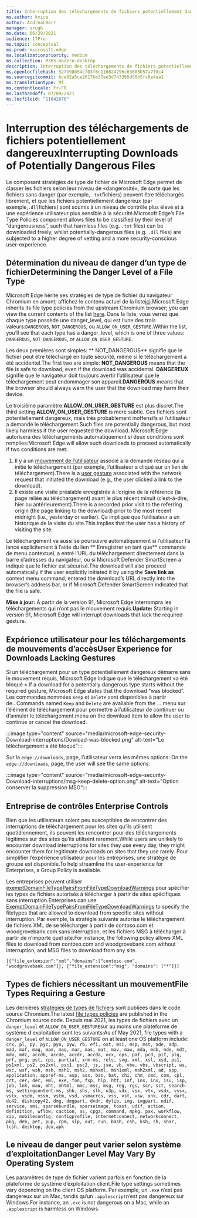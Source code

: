 ```yaml
---
title: Interruption des téléchargements de fichiers potentiellement dangereux
ms.author: kvice
author: AndreaLBarr
manager: srugh
ms.date: 06/29/2021
audience: ITPro
ms.topic: conceptual
ms.prod: microsoft-edge
ms.localizationpriority: medium
ms.collection: M365-modern-desktop
description: Interruption des téléchargements de fichiers potentiellement dangereux
ms.openlocfilehash: 527b98b54cf03f6c116624296c63803b57a7f0c4
ms.sourcegitcommit: bce02a5ce2617bb37ee5d743365d50b5fc8e4aa1
ms.translationtype: MT
ms.contentlocale: fr-FR
ms.lasthandoff: 07/09/2021
ms.locfileid: "11642670"
---
```

# <a name="interrupting-downloads-of-potentially-dangerous-files"></a><span data-ttu-id="68f6c-103">Interruption des téléchargements de fichiers potentiellement dangereux</span><span class="sxs-lookup"><span data-stu-id="68f6c-103">Interrupting Downloads of Potentially Dangerous Files</span></span>

<span data-ttu-id="68f6c-104">Le composant stratégies de type de fichier de Microsoft Edge permet de classer les fichiers selon leur niveau de «dangerosité», de sorte que les fichiers sans danger (par exemple, `.txt`fichiers) peuvent être téléchargés librement, et que les fichiers potentiellement dangereux (par exemple,`.dll`fichiers) sont soumis à un niveau de contrôle plus élevé et à une expérience utilisateur plus sensible à la sécurité.</span><span class="sxs-lookup"><span data-stu-id="68f6c-104">Microsoft Edge’s File Type Policies component allows files to be classified by their level of “dangerousness”, such that harmless files (e.g. `.txt` files) can be downloaded freely, whilst potentially-dangerous files (e.g. `.dll` files) are subjected to a higher degree of vetting and a more security-conscious user-experience.</span></span>

## <a name="determining-the-danger-level-of-a-file-type"></a><span data-ttu-id="68f6c-105">Détermination du niveau de danger d’un type de fichier</span><span class="sxs-lookup"><span data-stu-id="68f6c-105">Determining the Danger Level of a File Type</span></span>

<span data-ttu-id="68f6c-106">Microsoft Edge hérite ses stratégies de type de fichier du navigateur Chromium en amont; affichez le contenu actuel de la liste[ici](https://source.chromium.org/chromium/chromium/src/+/main:components/safe_browsing/core/resources/download_file_types.asciipb).</span><span class="sxs-lookup"><span data-stu-id="68f6c-106">Microsoft Edge inherits its file type policies from the upstream Chromium browser; you can view the current contents of the list [here](https://source.chromium.org/chromium/chromium/src/+/main:components/safe_browsing/core/resources/download_file_types.asciipb).</span></span> <span data-ttu-id="68f6c-107">Dans la liste, vous verrez que chaque type possède une danger_level, qui est l’une des trois valeurs:`DANGEROUS`, `NOT_DANGEROUS`, ou `ALLOW_ON_USER_GESTURE`.</span><span class="sxs-lookup"><span data-stu-id="68f6c-107">Within the list, you’ll see that each type has a danger_level, which is one of three values: `DANGEROUS`, `NOT_DANGEROUS`, or `ALLOW_ON_USER_GESTURE`.</span></span>

<span data-ttu-id="68f6c-108">Les deux premières sont simples: \*\* NOT_DANGEROUS\*\* signifie que le fichier peut être téléchargé en toute sécurité, même si le téléchargement a été accidentel.</span><span class="sxs-lookup"><span data-stu-id="68f6c-108">The first two are simple: **NOT_DANGEROUS** means that the file is safe to download, even if the download was accidental.</span></span> <span data-ttu-id="68f6c-109">**DANGEREUX** signifie que le navigateur doit toujours avertir l’utilisateur que le téléchargement peut endommager son appareil.</span><span class="sxs-lookup"><span data-stu-id="68f6c-109">**DANGEROUS** means that the browser should always warn the user that the download may harm their device.</span></span>

<span data-ttu-id="68f6c-110">Le troisième paramètre **ALLOW_ON_USER_GESTURE** est plus discret.</span><span class="sxs-lookup"><span data-stu-id="68f6c-110">The third setting **ALLOW_ON_USER_GESTURE** is more subtle.</span></span> <span data-ttu-id="68f6c-111">Ces fichiers sont potentiellement dangereux, mais très probablement inoffensifs si l’utilisateur a demandé le téléchargement.</span><span class="sxs-lookup"><span data-stu-id="68f6c-111">Such files are potentially dangerous, but most likely harmless if the user requested the download.</span></span> <span data-ttu-id="68f6c-112">Microsoft Edge autorisera des téléchargements automatiquement si deux conditions sont remplies:</span><span class="sxs-lookup"><span data-stu-id="68f6c-112">Microsoft Edge will allow such downloads to proceed automatically if two conditions are met:</span></span>

1. <span data-ttu-id="68f6c-113">Il y a un [mouvement de l’utilisateur](https://textslashplain.com/2020/05/18/browser-basics-user-gestures/) associé à la demande réseau qui a initié le téléchargement (par exemple, l’utilisateur a cliqué sur un lien de téléchargement).</span><span class="sxs-lookup"><span data-stu-id="68f6c-113">There is a [user gesture](https://textslashplain.com/2020/05/18/browser-basics-user-gestures/) associated with the network request that initiated the download (e.g., the user clicked a link to the download).</span></span>
2. <span data-ttu-id="68f6c-114">Il existe une visite préalable enregistrée à l’origine de la référence (la page reliée au téléchargement) avant le plus récent minuit (c’est-à-dire, hier ou antérieurement).</span><span class="sxs-lookup"><span data-stu-id="68f6c-114">There is a recorded prior visit to the referring origin (the page linking to the download) prior to the most recent midnight (i.e., yesterday or earlier).</span></span> <span data-ttu-id="68f6c-115">Ça implique que l’utilisateur a un historique de la visite du site.</span><span class="sxs-lookup"><span data-stu-id="68f6c-115">This implies that the user has a history of visiting the site.</span></span>

<span data-ttu-id="68f6c-116">Le téléchargement va aussi se poursuivre automatiquement si l’utilisateur l’a lancé explicitement à l’aide du lien \*\* Enregistrer en tant que\*\* commande de menu contextuel, a entré l’URL du téléchargement directement dans la barre d’adresses du navigateur, ou si Microsoft Defender SmartScreen a indiqué que le fichier est sécurisé.</span><span class="sxs-lookup"><span data-stu-id="68f6c-116">The download will also proceed automatically if the user explicitly initiated it by using the **Save link as** context menu command, entered the download’s URL directly into the browser’s address bar, or if Microsoft Defender SmartScreen indicated that the file is safe.</span></span>

<span data-ttu-id="68f6c-117">**Mise à jour:** À partir de la version 91, Microsoft Edge interrompra les téléchargements qui n’ont pas le mouvement requis.</span><span class="sxs-lookup"><span data-stu-id="68f6c-117">**Update:** Starting in version 91, Microsoft Edge will interrupt downloads that lack the required gesture.</span></span>

## <a name="user-experience-for-downloads-lacking-gestures"></a><span data-ttu-id="68f6c-118">Expérience utilisateur pour les téléchargements de mouvements d’accès</span><span class="sxs-lookup"><span data-stu-id="68f6c-118">User Experience for Downloads Lacking Gestures</span></span>

<span data-ttu-id="68f6c-119">Si un téléchargement pour un type potentiellement dangereux démarre sans le mouvement requis, Microsoft Edge indique que le téléchargement «a été bloqué ».</span><span class="sxs-lookup"><span data-stu-id="68f6c-119">If a download for a potentially dangerous type starts without the required gesture, Microsoft Edge states that the download “was blocked”.</span></span> <span data-ttu-id="68f6c-120">Les commandes nommées `Keep` et `Delete` sont disponibles à partir de...</span><span class="sxs-lookup"><span data-stu-id="68f6c-120">Commands named `Keep` and `Delete` are available from the …</span></span> <span data-ttu-id="68f6c-121">menu sur l’élément de téléchargement pour permettre à l’utilisateur de continuer ou d’annuler le téléchargement.</span><span class="sxs-lookup"><span data-stu-id="68f6c-121">menu on the download item to allow the user to continue or cancel the download.</span></span>

:::image type="content" source="media/microsoft-edge-security-Download-interruptions/Dowload-was-blocked.png" alt-text="Le téléchargement a été bloqué":::

<span data-ttu-id="68f6c-123">Sur la `edge://downloads`, page, l’utilisateur verra les mêmes options: </span><span class="sxs-lookup"><span data-stu-id="68f6c-123">On the `edge://downloads`, page, the user will see the same options:</span></span>

:::image type="content" source="media/microsoft-edge-security-Download-interruptions/msg-keep-delete-option.png" alt-text="Option conserver la suppression MSG":::

## <a name="enterprise-controls"></a><span data-ttu-id="68f6c-125">Entreprise de contrôles </span><span class="sxs-lookup"><span data-stu-id="68f6c-125">Enterprise Controls</span></span>

<span data-ttu-id="68f6c-126">Bien que les utilisateurs soient peu susceptibles de rencontrer des interruptions de téléchargement pour les sites qu’ils utilisent quotidiennement, ils peuvent les rencontrer pour des téléchargements légitimes sur des sites qu’ils utilisent rarement.</span><span class="sxs-lookup"><span data-stu-id="68f6c-126">While users are unlikely to encounter download interruptions for sites they use every day, they might encounter them for legitimate downloads on sites that they use rarely.</span></span> <span data-ttu-id="68f6c-127">Pour simplifier l’expérience utilisateur pour les entreprises, une stratégie de groupe est disponible.</span><span class="sxs-lookup"><span data-stu-id="68f6c-127">To help streamline the user-experience for Enterprises, a Group Policy is available.</span></span>

<span data-ttu-id="68f6c-128">Les entreprises peuvent utiliser [exemptDomainFileTypePairsFromFileTypeDownloadWarnings](/deployedge/microsoft-edge-policies#exemptdomainfiletypepairsfromfiletypedownloadwarnings) pour spécifier les types de fichiers autorisés à télécharger à partir de sites spécifiques sans interruption.</span><span class="sxs-lookup"><span data-stu-id="68f6c-128">Enterprises can use [ExemptDomainFileTypePairsFromFileTypeDownloadWarnings](/deployedge/microsoft-edge-policies#exemptdomainfiletypepairsfromfiletypedownloadwarnings) to specify the filetypes that are allowed to download from specific sites without interruption.</span></span> <span data-ttu-id="68f6c-129">Par exemple, la stratégie suivante autorise le téléchargement de fichiers XML de se télécharger à partir de contoso.com et woodgrovebank.com sans interruption, et les fichiers MSG à télécharger à partir de n’importe quel site.</span><span class="sxs-lookup"><span data-stu-id="68f6c-129">For instance, the following policy allows XML files to download from contoso.com and woodgrovebank.com without interruption, and MSG files to download from any site.</span></span>

`[{"file_extension":"xml","domains":["contoso.com", "woodgrovebank.com"]},
{"file_extension":"msg", "domains": ["*"]}]`

## <a name="file-types-requiring-a-gesture"></a><span data-ttu-id="68f6c-130">Types de fichiers nécessitant un mouvement</span><span class="sxs-lookup"><span data-stu-id="68f6c-130">File Types Requiring a Gesture</span></span>

<span data-ttu-id="68f6c-131">Les dernières [stratégies de types de fichiers](https://source.chromium.org/chromium/chromium/src/+/main:components/safe_browsing/core/resources/download_file_types.asciipb) sont publiées dans le code source Chromium.</span><span class="sxs-lookup"><span data-stu-id="68f6c-131">The latest [file types policies](https://source.chromium.org/chromium/chromium/src/+/main:components/safe_browsing/core/resources/download_file_types.asciipb) are published in the Chromium source code.</span></span> <span data-ttu-id="68f6c-132">Depuis mai 2021, les types de fichiers avec un `danger_level` et `ALLOW_ON_USER_GESTURE`sur au moins une plateforme de système d'exploitation sont les suivants:</span><span class="sxs-lookup"><span data-stu-id="68f6c-132">As of May 2021, file types with a `danger_level` of `ALLOW_ON_USER_GESTURE` on at least one OS platform include:</span></span>
`crx, pl, py, pyc, pyo, pyw, rb, efi, oxt, msi, msp, mst, ade, adp, mad, maf, mag, mam, maq, mar, mas, mat, mav, maw, mda, mdb, mde, mdt, mdw, mdz, accdb, accde, accdr, accda, ocx, ops, paf, pcd, pif, plg, prf, prg, pst, cpi, partial, xrm-ms, rels, svg, xml, xsl, xsd, ps1, ps1xml, ps2, ps2xml, psc1, psc2, js, jse, vb, vbe, vbs, vbscript, ws, wsc, wsf, wsh, msh, msh1, msh2, mshxml, msh1xml, msh2xml, ad, app, application, appref-ms, asp, asx, bas, bat, chi, chm, cmd, com, cpl, crt, cer, der, eml, exe, fon, fxp, hlp, htt, inf, ins, inx, isu, isp, job, lnk, mau, mht, mhtml, mmc, msc, msg, reg, rgs, scr, sct, search-ms, settingcontent-ms, shb, shs, slk, u3p, vdx, vsx, vtx, vsdx, vssx, vstx, vsdm, vssm, vstm, vsd, vsmacros, vss, vst, vsw, xnk, cdr, dart, dc42, diskcopy42, dmg, dmgpart, dvdr, dylib, img, imgpart, ndif, service, smi, sparsebundle, sparseimage, toast, udif, action, definition, wflow, caction, as, cpgz, command, mpkg, pax, workflow, xip, mobileconfig, configprofile, internetconnect, networkconnect, pkg, deb, pet, pup, rpm, slp, out, run, bash, csh, ksh, sh, shar, tcsh, desktop, dex,apk`

## <a name="danger-level-may-vary-by-operating-system"></a><span data-ttu-id="68f6c-133">Le niveau de danger peut varier selon système d’exploitation</span><span class="sxs-lookup"><span data-stu-id="68f6c-133">Danger Level May Vary By Operating System</span></span>

<span data-ttu-id="68f6c-134">Les paramètres de type de fichier varient parfois en fonction de la plateforme de système d’exploitation client.</span><span class="sxs-lookup"><span data-stu-id="68f6c-134">File type settings sometimes vary depending on the client OS platform.</span></span> <span data-ttu-id="68f6c-135">Par exemple, un `.exe` n’est pas dangereux sur un Mac, tandis qu’un `.applescript`n’est pas dangereux sur Windows.</span><span class="sxs-lookup"><span data-stu-id="68f6c-135">For instance, an `.exe` is not dangerous on a Mac, while an `.applescript` is harmless on Windows.</span></span>
